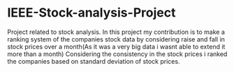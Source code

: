 # IEEE-Stock-analysis-Project
Project related to stock analysis. In this project my contribution is to make a ranking system of the companies stock data
by considering raise and fall in stock prices over a month(As it was a very big data i wasnt able to extend it more than a month)
Considering the consistency in the stock prices i ranked the companies based on standard deviation of stock prices.
